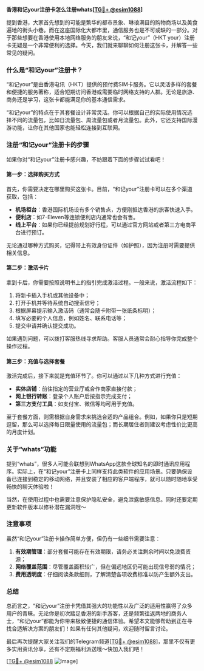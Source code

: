 **香港和记your注册卡怎么注册whats[[TG💪+ @esim1088](https://t.me/s/esim1088)]**

提到香港，大家首先想到的可能是繁华的都市景象、琳琅满目的购物商场以及美食遍地的街头小巷。而在这座国际化大都市里，通信服务也是不可或缺的一部分。对于那些想要在香港使用本地网络服务的朋友来说，“和记your”（HKT your）注册卡无疑是一个非常便利的选择。今天，我们就来聊聊如何注册这张卡，并解答一些常见的疑问。

### 什么是“和记your”注册卡？

“和记your”是由香港电讯（HKT）提供的预付费SIM卡服务。它以灵活多样的套餐和便捷的服务著称，适合短期访问香港或需要临时网络支持的人群。无论是旅游、商务还是学习，这张卡都能满足你的基本通信需求。

“和记your”的特点在于其套餐设计非常灵活。你可以根据自己的实际使用情况选择不同的流量包，比如日流量包、周流量包或者月流量包。此外，它还支持国际漫游功能，让你在其他国家也能轻松连接到互联网。

### 注册“和记your”注册卡的步骤

如果你对“和记your”注册卡感兴趣，不妨跟着下面的步骤试试看吧！

#### 第一步：选择购买方式

首先，你需要决定在哪里购买这张卡。目前，“和记your”注册卡可以在多个渠道获取，包括：

- **机场柜台**：香港国际机场设有多个销售点，方便刚抵达香港的旅客快速入手。
- **便利店**：如7-Eleven等连锁便利店内通常也会有售。
- **线上平台**：如果你已经提前规划好行程，可以通过官方网站或者第三方电商平台进行预订。

无论通过哪种方式购买，记得带上有效身份证件（如护照），因为注册时需要提供相关信息。

#### 第二步：激活卡片

拿到卡后，你需要按照说明书上的指引完成激活过程。一般来说，激活流程如下：

1. 将新卡插入手机或其他设备中；
2. 打开手机并等待系统自动搜索信号；
3. 根据屏幕提示输入激活码（通常会随卡附带一张纸条标明）；
4. 填写必要的个人信息，例如姓名、联系电话等；
5. 提交申请并确认提交成功。

如果遇到问题，可以拨打客服热线寻求帮助。客服人员通常会耐心指导你完成整个操作过程。

#### 第三步：充值与选择套餐

激活完成后，接下来就是充值环节了。你可以通过以下几种方式进行充值：

- **实体店铺**：前往指定的营业厅或合作商家直接付款；
- **网上银行转账**：登录个人账户后按指示完成支付；
- **第三方支付工具**：如支付宝、微信等均可用于充值。

至于套餐方面，则需根据自身需求来挑选合适的产品组合。例如，如果你只是短期逗留，那么可以选择每日限量使用的流量包；而长期居住者则建议考虑性价比更高的月度计划。

### 关于“whats”功能

提到“whats”，很多人可能会联想到WhatsApp这款全球知名的即时通讯应用程序。实际上，在“和记your”注册卡上同样支持此类软件的应用场景。只要确保设备已连接到稳定的移动网络，并且安装了相应的客户端程序，就可以随时随地享受畅快的聊天体验啦！

当然，在使用过程中也需要注意保护隐私安全，避免泄露敏感信息。同时还要定期更新软件版本以修补潜在漏洞哦～

### 注意事项

虽然“和记your”注册卡操作简单方便，但仍有一些细节需要注意：

1. **有效期管理**：部分套餐可能存在有效期限，请务必关注剩余时间以免浪费资源；
2. **网络覆盖范围**：尽管覆盖面积较广，但在偏远地区仍可能出现信号弱的情况；
3. **费用透明度**：仔细阅读条款细则，了解清楚各项收费标准以防产生额外支出。

### 总结

总而言之，“和记your”注册卡凭借其强大的功能性以及广泛的适用性赢得了众多用户的青睐。无论你是初次踏足香港的新手游客，还是频繁往返两地的商务人士，“和记your”都能为你带来极致便捷的通信体验。希望本文能够帮助到正在寻找合适解决方案的朋友们！如果有任何其他疑问，欢迎随时留言讨论。

最后再次提醒大家关注我们的Telegram频道[[TG💪+ @esim1088](https://t.me/s/esim1088)]，那里不仅有更多实用资讯分享，还有不定期福利派送哦～快加入我们吧！

[[TG💪+ @esim1088](https://t.me/s/esim1088) ![Image](https://i.postimg.cc/4NQfJmqS/Snipaste-2025-05-13-00-14-12.png)]